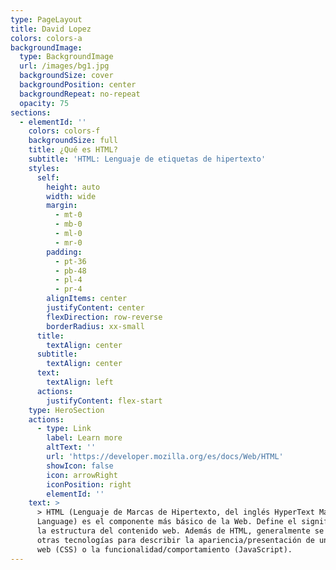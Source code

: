 ```yaml
---
type: PageLayout
title: David Lopez
colors: colors-a
backgroundImage:
  type: BackgroundImage
  url: /images/bg1.jpg
  backgroundSize: cover
  backgroundPosition: center
  backgroundRepeat: no-repeat
  opacity: 75
sections:
  - elementId: ''
    colors: colors-f
    backgroundSize: full
    title: ¿Qué es HTML?
    subtitle: 'HTML: Lenguaje de etiquetas de hipertexto'
    styles:
      self:
        height: auto
        width: wide
        margin:
          - mt-0
          - mb-0
          - ml-0
          - mr-0
        padding:
          - pt-36
          - pb-48
          - pl-4
          - pr-4
        alignItems: center
        justifyContent: center
        flexDirection: row-reverse
        borderRadius: xx-small
      title:
        textAlign: center
      subtitle:
        textAlign: center
      text:
        textAlign: left
      actions:
        justifyContent: flex-start
    type: HeroSection
    actions:
      - type: Link
        label: Learn more
        altText: ''
        url: 'https://developer.mozilla.org/es/docs/Web/HTML'
        showIcon: false
        icon: arrowRight
        iconPosition: right
        elementId: ''
    text: >
      > HTML (Lenguaje de Marcas de Hipertexto, del inglés HyperText Markup
      Language) es el componente más básico de la Web. Define el significado y
      la estructura del contenido web. Además de HTML, generalmente se utilizan
      otras tecnologías para describir la apariencia/presentación de una página
      web (CSS) o la funcionalidad/comportamiento (JavaScript).
---
```

